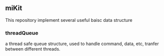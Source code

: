 ## miKit
This repository implement several useful baisc data structure

### threadQueue
a thread safe queue structure, used to handle command, data, etc, tranfer between different threads.